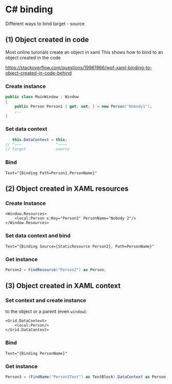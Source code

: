 ﻿# C# binding


Different ways to bind target - source

## (1) Object created in code

Most online turorials create an object in xaml
This shows how to bind to an object created in the code

https://stackoverflow.com/questions/19981966/wpf-xaml-binding-to-object-created-in-code-behind

### Create instance

```c#
public class MainWindow : Window
{
    public Person Person1 { get; set; } = new Person("Nobody1");
    ...
}
```

### Set data context

```c#
   this.DataContext = this;
// ^~~~               ^~~~~
// target             source
```

### Bind

```xaml
Text="{Binding Path=Person1.PersonName}"
```


## (2) Object created in XAML resources

### Create Instance

```XAML
<Window.Resources>
    <local:Person x:Key="Person2" PersonName="Nobody 2"/>
</Window.Resources>
```

### Set data context and bind

```XAML
Text="{Binding Source={StaticResource Person2}, Path=PersonName}"
```

### Get instance

```c#
Person2 = FindResource("Person2") as Person;
```



## (3) Object created in XAML context

### Set context and create instance

to the object or a parent (even `window`):

```XAML
<Grid.DataContext>
    <local:Person/>
</Grid.DataContext>
```
### Bind

```XAML
Text="{Binding PersonName}"
```

### Get instance

```c#
Person3 = (FindName("Person3Text") as TextBlock).DataContext as Person;
```

